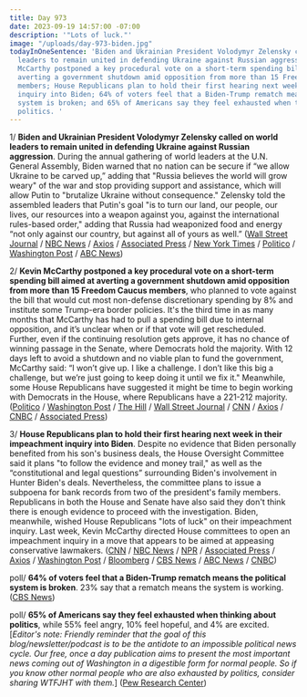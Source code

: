 ```yaml
---
title: Day 973
date: 2023-09-19 14:57:00 -07:00
description: '"Lots of luck."'
image: "/uploads/day-973-biden.jpg"
todayInOneSentence: 'Biden and Ukrainian President Volodymyr Zelensky called on world
  leaders to remain united in defending Ukraine against Russian aggression; Kevin
  McCarthy postponed a key procedural vote on a short-term spending bill aimed at
  averting a government shutdown amid opposition from more than 15 Freedom Caucus
  members; House Republicans plan to hold their first hearing next week in their impeachment
  inquiry into Biden; 64% of voters feel that a Biden-Trump rematch means the political
  system is broken; and 65% of Americans say they feel exhausted when thinking about
  politics. '
---
```


1/ **Biden and Ukrainian President Volodymyr Zelensky called on world leaders to remain united in defending Ukraine against Russian aggression**. During the annual gathering of world leaders at the U.N. General Assembly, Biden warned that no nation can be secure if “we allow Ukraine to be carved up,” adding that "Russia believes the world will grow weary" of the war and stop providing support and assistance, which will allow Putin to "brutalize Ukraine without consequence." Zelensky told the assembled leaders that Putin's goal "is to turn our land, our people, our lives, our resources into a weapon against you, against the international rules-based order," adding that Russia had weaponized food and energy “not only against our country, but against all of yours as well.” ([Wall Street Journal](https://www.wsj.com/politics/policy/biden-to-call-for-collective-action-on-ukraine-climate-change-at-u-n-30249f8b) / [NBC News](https://www.nbcnews.com/politics/national-security/zelenskyy-implores-world-leaders-stick-fight-russia-rcna105776) / [Axios](https://www.axios.com/2023/09/19/un-general-assembly-biden-speech-ukraine-russia-climate) / [Associated Press](https://apnews.com/article/biden-2023-unga-us-leadership-trump-04b25cd42d03caf194def2862f6eb8d5) / [New York Times](https://www.nytimes.com/live/2023/09/19/world/united-nations-general-assembly) / [Politico](https://www.politico.com/news/2023/09/19/biden-un-general-assembly-ukraine-00116739) / [Washington Post](https://www.washingtonpost.com/politics/2023/09/19/biden-united-nations-general-assembly-speech/) / [ABC News](https://abcnews.go.com/Politics/biden-offer-full-throated-defense-ukraine-united-nations/story?id=103288633))

2/ **Kevin McCarthy postponed a key procedural vote on a short-term spending bill aimed at averting a government shutdown amid opposition from more than 15 Freedom Caucus members**, who planned to vote against the bill that would cut most non-defense discretionary spending by 8% and institute some Trump-era border policies. It's the third time in as many months that McCarthy has had to pull a spending bill due to internal opposition, and it’s unclear when or if that vote will get rescheduled. Further, even if the continuing resolution gets approve, it has no chance of winning passage in the Senate, where Democrats hold the majority. With 12 days left to avoid a shutdown and no viable plan to fund the government, McCarthy said: “I won’t give up. I like a challenge. I don’t like this big a challenge, but we’re just going to keep doing it until we fix it." Meanwhile, some House Republicans have suggested it might be time to begin working with Democrats in the House, where Republicans have a 221-212 majority. ([Politico](https://www.politico.com/news/2023/09/19/house-gop-spending-plan-00116631) / [Washington Post](https://www.washingtonpost.com/politics/2023/09/19/house-republicans-spending-vote/) / [The Hill](https://thehill.com/homenews/house/4212036-house-gop-pulls-key-vote-on-stopgap-spending-bill-amid-conservative-opposition/) / [Wall Street Journal](https://www.wsj.com/politics/kevin-mccarthy-government-shutdown-republicans-8d93faeb) / [CNN](https://www.cnn.com/2023/09/19/politics/house-republicans-government-shutdown-negotiations/index.html) / [Axios](https://www.axios.com/2023/09/19/house-gop-spending-chaos-kevin-mccarthy) / [CNBC](https://www.cnbc.com/2023/09/19/house-gop-pulls-key-vote-to-advance-stopgap-government-funding-bill.html) / [Associated Press](https://apnews.com/article/mccarthy-government-shutdown-house-republicans-congress-543f93b6ad6a3f23ee3f5275e19293f9))

3/ **House Republicans plan to hold their first hearing next week in their impeachment inquiry into Biden**. Despite no evidence that Biden personally benefited from his son's business deals, the House Oversight Committee said it plans "to follow the evidence and money trail," as well as the “constitutional and legal questions” surrounding Biden's involvement in Hunter Biden's deals. Nevertheless, the committee plans to issue a subpoena for bank records from two of the president's family members. Republicans in both the House and Senate have also said they don't think there is enough evidence to proceed with the investigation. Biden, meanwhile, wished House Republicans "lots of luck" on their impeachment inquiry. Last week, Kevin McCarthy directed House committees to open an impeachment inquiry in a move that appears to be aimed at appeasing conservative lawmakers. ([CNN](https://www.cnn.com/2023/09/19/politics/house-impeachment-first-hearing-hunter-biden-subpoena/) / [NBC News](https://www.nbcnews.com/politics/congress/house-oversight-committee-hold-first-biden-impeachment-inquiry-hearing-rcna105795) / [NPR](https://www.npr.org/2023/09/19/1200364227/impeachment-house-republicans-president-biden-hearing) / [Associated Press](https://apnews.com/article/hunter-biden-congress-oversight-republicans-impeachment-6f454b9ea2d38468a848c495bda0b5bf) / [Axios](https://www.axios.com/2023/09/19/biden-impeachment-hearing-oversight-committee) / [Washington Post](https://www.washingtonpost.com/politics/2023/09/19/first-biden-impeachment-inquiry-hearing/) / [Bloomberg](https://www.bloomberg.com/news/articles/2023-09-17/biden-says-lots-of-luck-to-republicans-looking-to-impeach-him?sref=MIBMEEoj) / [CBS News](https://www.cbsnews.com/news/house-oversight-committee-first-hearing-impeachment-inquiry-biden/) / [ABC News](https://abcnews.go.com/Politics/house-republicans-set-1st-biden-impeachment-inquiry-public/story?id=103309592) / [CNBC](https://www.cnbc.com/2023/09/19/house-committee-to-hold-biden-impeachment-inquiry-hearing.html))

poll/ **64% of voters feel that a Biden-Trump rematch means the political system is broken**. 23% say that a rematch means the system is working. ([CBS News](https://www.cbsnews.com/news/trump-biden-poll-2023-09-17/))

poll/ **65% of Americans say they feel exhausted when thinking about politics**, while 55% feel angry, 10% feel hopeful, and 4% are excited. [*Editor's note: Friendly reminder that the goal of this blog/newsletter/podcast is to be the antidote to an impossible political news cycle. Our free, once a day publication aims to present the most important news coming out of Washington in a digestible form for normal people. So if you know other normal people who are also exhausted by politics, consider sharing WTFJHT with them.*] ([Pew Research Center](https://www.pewresearch.org/politics/2023/09/19/americans-dismal-views-of-the-nations-politics/))

